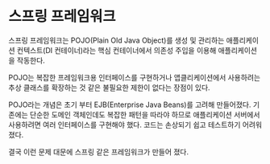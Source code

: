 # 스프링 프레임워크

스프링 프레임워크는 POJO(Plain Old Java Object)를 생성 및 관리하는 애플리케이션 컨텍스트(DI 컨테이너)라는 핵심 컨테이너에서 
 의존성 주입을 이용해 애플리케이션을 작동한다. 

POJO는 복잡한 프레임워크용 인터페이스를 구현하거나 앱클리케이션에서 사용하려는 추상 클래스를 확장하는 것 같은 불필요한 제한이 없다는 장점이 있다. 

POJO라는 개념은 초기 부터 EJB(Enterprise Java Beans)를 고려해 만들어졌다. 기존에는 단순한 도메인 객체인데도 복잡한 패턴을 따라야 하므로 애플리케이션 서버에서 사용하려면 여러 인터페이스를 구현해야 했다. 코드는 손상되기 쉽고 테스트하기 어려워 졌다. 

결국 이런 문제 대문에 스프링 같은 프레임워크가 만들어 졌다. 

<!--stackedit_data:
eyJoaXN0b3J5IjpbMTczNTA3ODk4OCwtNzg2MDQ3MTldfQ==
-->